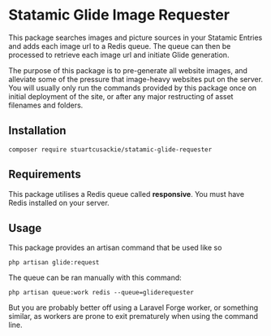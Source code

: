 # Statamic Glide Image Requester

This package searches images and picture sources in your Statamic Entries and adds each image url to a Redis queue. The queue can then be processed to retrieve each image url and initiate Glide generation.

The purpose of this package is to pre-generate all website images, and alleviate some of the pressure that image-heavy websites put on the server. You will usually only run the commands provided by this package once on initial deployment of the site, or after any major restructing of asset filenames and folders.


## Installation

```
composer require stuartcusackie/statamic-glide-requester
```

## Requirements

This package utilises a Redis queue called **responsive**. You must have Redis installed on your server.


## Usage

This package provides an artisan command that be used like so

`php artisan glide:request`

The queue can be ran manually with this command:

`php artisan queue:work redis --queue=gliderequester`

But you are probably better off using a Laravel Forge worker, or something similar, as workers are prone to exit prematurely when using the command line.
